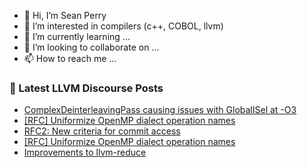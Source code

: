 - 👋 Hi, I’m Sean Perry
- 👀 I’m interested in compilers (c++, COBOL, llvm)
- 🌱 I’m currently learning ...
- 💞️ I’m looking to collaborate on ...
- 📫 How to reach me ...

<!---
s66perry/s66perry is a ✨ special ✨ repository because its `README.md` (this file) appears on your GitHub profile.
You can click the Preview link to take a look at your changes.
--->
### 📕 Latest LLVM Discourse Posts

<!-- DISCOURSE-LLVM:START -->
- [ComplexDeinterleavingPass causing issues with GlobalISel at -O3](https://discourse.llvm.org/t/complexdeinterleavingpass-causing-issues-with-globalisel-at-o3/77397#post_6)
- [[RFC] Uniformize OpenMP dialect operation names](https://discourse.llvm.org/t/rfc-uniformize-openmp-dialect-operation-names/77715#post_2)
- [RFC2: New criteria for commit access](https://discourse.llvm.org/t/rfc2-new-criteria-for-commit-access/77110#post_17)
- [[RFC] Uniformize OpenMP dialect operation names](https://discourse.llvm.org/t/rfc-uniformize-openmp-dialect-operation-names/77715#post_1)
- [Improvements to llvm-reduce](https://discourse.llvm.org/t/improvements-to-llvm-reduce/77431#post_4)
<!-- DISCOURSE-LLVM:END -->
